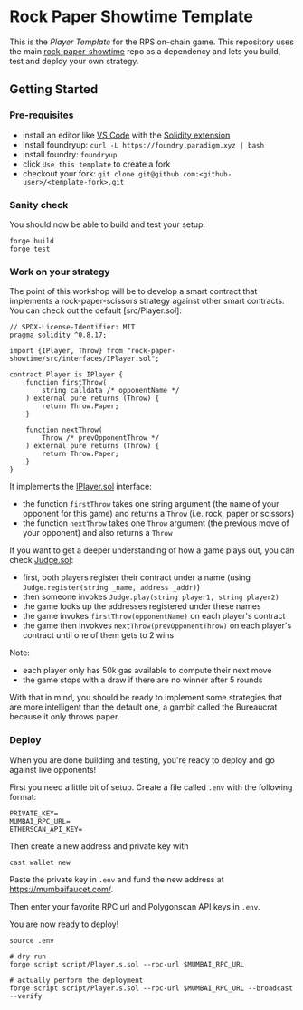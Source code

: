 # Rock Paper Showtime Template

This is the *Player Template* for the RPS on-chain game. This repository uses the main [rock-paper-showtime](https://github.com/karmacoma-eth/rock-paper-showtime) repo as a dependency and lets you build, test and deploy your own strategy.

## Getting Started

### Pre-requisites

- install an editor like [VS Code](https://code.visualstudio.com/) with the [Solidity extension](https://marketplace.visualstudio.com/items?itemName=JuanBlanco.solidity)
- install foundryup: `curl -L https://foundry.paradigm.xyz | bash`
- install foundry: `foundryup`
- click `Use this template` to create a fork
- checkout your fork: `git clone git@github.com:<github-user>/<template-fork>.git`

### Sanity check

You should now be able to build and test your setup:

```
forge build
forge test
```

### Work on your strategy

The point of this workshop will be to develop a smart contract that implements a rock-paper-scissors strategy against other smart contracts. You can check out the default [src/Player.sol]:

```solidity
// SPDX-License-Identifier: MIT
pragma solidity ^0.8.17;

import {IPlayer, Throw} from "rock-paper-showtime/src/interfaces/IPlayer.sol";

contract Player is IPlayer {
    function firstThrow(
        string calldata /* opponentName */
    ) external pure returns (Throw) {
        return Throw.Paper;
    }

    function nextThrow(
        Throw /* prevOpponentThrow */
    ) external pure returns (Throw) {
        return Throw.Paper;
    }
}
```

It implements the [IPlayer.sol](https://github.com/karmacoma-eth/rock-paper-showtime/blob/main/src/interfaces/IPlayer.sol) interface:

- the function `firstThrow` takes one string argument (the name of your opponent for this game) and returns a `Throw` (i.e. rock, paper or scissors)
- the function `nextThrow` takes one `Throw` argument (the previous move of your opponent) and also returns a `Throw`

If you want to get a deeper understanding of how a game plays out, you can check [Judge.sol](https://github.com/karmacoma-eth/rock-paper-showtime/blob/main/src/Judge.sol):

- first, both players register their contract under a name (using `Judge.register(string _name, address _addr)`)
- then someone invokes `Judge.play(string player1, string player2)`
- the game looks up the addresses registered under these names
- the game invokes `firstThrow(opponentName)` on each player's contract
- the game then invokves `nextThrow(prevOpponentThrow)` on each player's contract until one of them gets to 2 wins

Note:
- each player only has 50k gas available to compute their next move
- the game stops with a draw if there are no winner after 5 rounds

With that in mind, you should be ready to implement some strategies that are more intelligent than the default one, a gambit called the Bureaucrat because it only throws paper.

### Deploy

When you are done building and testing, you're ready to deploy and go against live opponents!

First you need a little bit of setup. Create a file called `.env` with the following format:

```
PRIVATE_KEY=
MUMBAI_RPC_URL=
ETHERSCAN_API_KEY=
```

Then create a new address and private key with

```
cast wallet new
```

Paste the private key in `.env` and fund the new address at https://mumbaifaucet.com/.

Then enter your favorite RPC url and Polygonscan API keys in `.env`.

You are now ready to deploy!

```
source .env

# dry run
forge script script/Player.s.sol --rpc-url $MUMBAI_RPC_URL

# actually perform the deployment
forge script script/Player.s.sol --rpc-url $MUMBAI_RPC_URL --broadcast --verify
```
